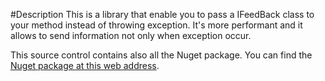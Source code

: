 #Description
This is a library that enable you to pass a IFeedBack class to your method instead of throwing exception. It's more performant and it allows to send information not only when exception occur.

This source control contains also all the Nuget package. You can find the [Nuget package at this web address](https://www.nuget.org/packages/FeedBack/).